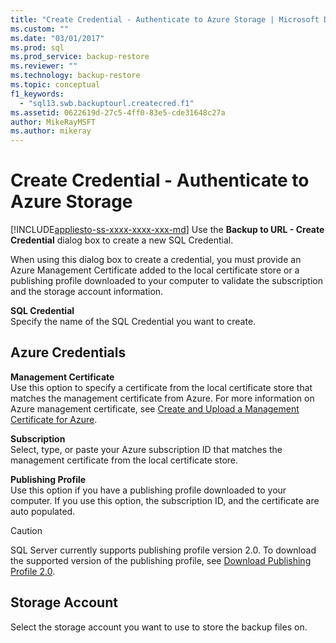 ```yaml
---
title: "Create Credential - Authenticate to Azure Storage | Microsoft Docs"
ms.custom: ""
ms.date: "03/01/2017"
ms.prod: sql
ms.prod_service: backup-restore
ms.reviewer: ""
ms.technology: backup-restore
ms.topic: conceptual
f1_keywords: 
  - "sql13.swb.backuptourl.createcred.f1"
ms.assetid: 0622619d-27c5-4ff0-83e5-cde31648c27a
author: MikeRayMSFT
ms.author: mikeray
---
```

# Create Credential - Authenticate to Azure Storage
[!INCLUDE[appliesto-ss-xxxx-xxxx-xxx-md](../../includes/appliesto-ss-xxxx-xxxx-xxx-md.md)]
  Use the **Backup to URL - Create Credential** dialog box to create a new SQL Credential.  
  
 When using this dialog box to create a credential, you must provide an Azure Management Certificate added to the local certificate store or a publishing profile downloaded to your computer to validate the subscription and the storage account information.  
  
 **SQL Credential**  
 Specify the name of the SQL Credential you want to create.  
  
## Azure Credentials  
 **Management Certificate**  
 Use this option to specify a certificate from the local certificate store that matches the management certificate from Azure. For more information on Azure management certificate, see [Create and Upload a Management Certificate for Azure](https://go.microsoft.com/fwlink/?LinkId=320781).  
  
 **Subscription**  
 Select, type, or paste your Azure subscription ID that matches the management certificate from the local certificate store.  
  
 **Publishing Profile**  
 Use this option if you have a publishing profile downloaded to your computer. If you use this option, the subscription ID, and the certificate are auto populated.  
  
> [!CAUTION]  
>  SQL Server currently supports publishing profile version 2.0. To download the supported version of the publishing profile, see [Download Publishing Profile 2.0](https://go.microsoft.com/fwlink/?LinkId=396421).  
  
## Storage Account  
 Select the storage account you want to use to store the backup files on.  
  
  
